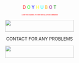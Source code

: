 



<p align="center">
<p align="center">
    <span style="color: #ff0000;">D</span>
    <span style="color: #00ff00;">O</span>
    <span style="color: #0000ff;">Y</span>
    <span style="color: #ffff00;">H</span>
    <span style="color: #ffffff;"> </span>
    <span style="color: #00ffff;">U</span>
    <span style="color: #ffa500;">B</span>
    <span style="color: #800080;">O</span>
    <span style="color: #008000;">T</span>
</p>


<p align="center" style="color: red; font-size: 4px;">✩𝐉𝐎𝐈𝐍 𝐓𝐇𝐄 𝐂𝐇𝐀𝐍𝐍𝐄𝐋 𝐓𝐎 𝐕𝐈𝐄𝐖 𝐈𝐍𝐒𝐓𝐀𝐋𝐋𝐀𝐓𝐈𝐎𝐍 𝐂𝐎𝐌𝐌𝐀𝐍𝐃𝐒</p>



<p align="center">
    <a href="https://t.me/DYOH_USERBOT">
        <img src="https://img.shields.io/badge/Join%20Channel-blue?style=for-the-badge&logo=telegram&color=black&labelColor=black&borderRadius=15" width="220" height="38.45"/>
    </a>




    
</p>


<p align="center">CONTACT FOR ANY PROBLEMS</p>


<p align="center">
    <a href="https://t.me/raoxc">
        <img src="https://img.shields.io/badge/OFFICIAL%20HACKER-red?style=for-the-badge&logo=telegram&color=black&labelColor=black" width="220" height="38.45"/>
    </a>
</p>
